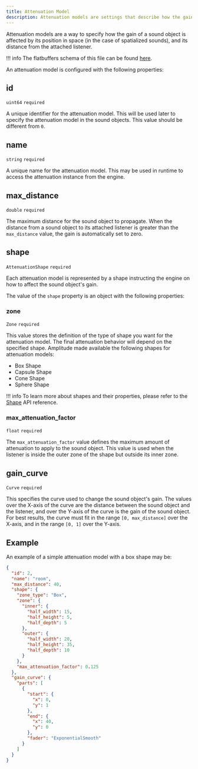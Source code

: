 ```yaml
---
title: Attenuation Model
description: Attenuation models are settings that describe how the gain of a sound object should fade according to the distance from its listener and a given shape. Read this article to learn more about them.
---
```


Attenuation models are a way to specify how the gain of a sound object is affected by its position in space (in the case of spatialized sounds), and its distance from the attached listener.

!!! info
    The flatbuffers schema of this file can be found [here](https://github.com/AmplitudeAudio/sdk/blob/main/schemas/attenuation_definition.fbs).

An attenuation model is configured with the following properties:

## id

`uint64` `required`

A unique identifier for the attenuation model. This will be used later to specify the attenuation model in the sound objects. This value should be different from `0`.

## name

`string` `required`

A unique name for the attenuation model. This may be used in runtime to access the attenuation instance from the engine.

## max_distance

`double` `required`

The maximum distance for the sound object to propagate. When the distance from a sound object to its attached listener is greater than the `max_distance` value, the gain is automatically set to zero.

## shape

`AttenuationShape` `required`

Each attenuation model is represented by a shape instructing the engine on how to affect the sound object's gain.

The value of the `shape` property is an object with the following properties:

### zone

`Zone` `required`

This value stores the definition of the type of shape you want for the attenuation model. The final attenuation behavior will depend on the specified shape. Amplitude made available the following shapes for attenuation models:

- Box Shape
- Capsule Shape
- Cone Shape
- Sphere Shape

!!! info
    To learn more about shapes and their properties, please refer to the [Shape](../api/math/Shape/) API reference.

### max_attenuation_factor

`float` `required`

The `max_attenuation_factor` value defines the maximum amount of attenuation to apply to the sound object. This value is used when the listener is inside the outer zone of the shape but outside its inner zone.

## gain_curve

`Curve` `required`

This specifies the curve used to change the sound object's gain. The values over the X-axis of the curve are the distance between the sound object and the listener, and over the Y-axis of the curve is the gain of the sound object.
For best results, the curve must fit in the range `[0, max_distance]` over the X-axis, and in the range `[0, 1]` over the Y-axis.

## Example

An example of a simple attenuation model with a box shape may be:

```json {title="room.json"}
{
  "id": 2,
  "name": "room",
  "max_distance": 40,
  "shape": {
    "zone_type": "Box",
    "zone": {
      "inner": {
        "half_width": 15,
        "half_height": 5,
        "half_depth": 5
      },
      "outer": {
        "half_width": 20,
        "half_height": 35,
        "half_depth": 10
      }
    },
    "max_attenuation_factor": 0.125
  },
  "gain_curve": {
    "parts": [
      {
        "start": {
          "x": 0,
          "y": 1
        },
        "end": {
          "x": 40,
          "y": 0
        },
        "fader": "ExponentialSmooth"
      }
    ]
  }
}
```
